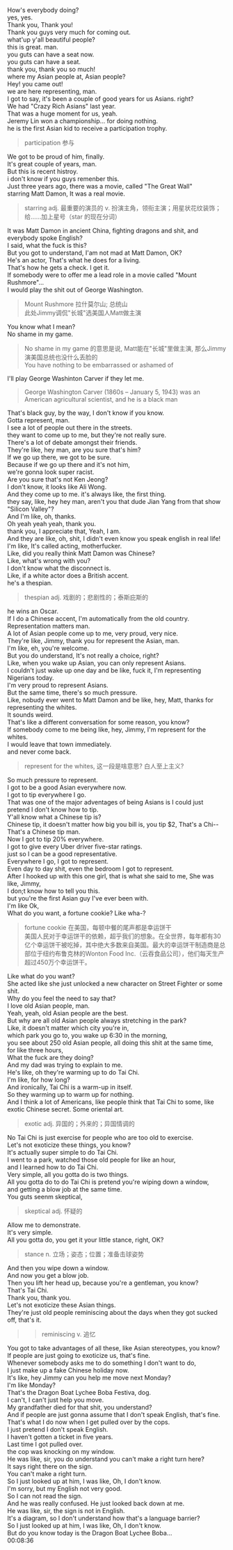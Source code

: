 How's everybody doing?  
yes, yes.  
Thank you, Thank you!  
Thank you guys very much for coming out.  
what'up y'all beautiful people?  
this is great. man.  
you guts can have a seat now.  
you guts can have a seat.  
thank you, thank you so much!  
where my Asian people at, Asian people?  
Hey! you came out!  
we are here representing, man.  
I got to say, it's been a couple of good years for us Asians. right?  
We had "Crazy Rich Asians" last year.  
That was a huge moment for us, yeah.  
Jeremy Lin won a championship... for doing nothing.  
he is the first Asian kid to receive a participation trophy.    

> participation 参与  

We got to be proud of him, finally.  
It's great couple of years, man.  
But this is recent histroy.  
i don't know if you guys remenber this.  
Just three years ago, there was a movie, called "The Great Wall"  
starring Matt Damon, It was a real movie.    

> starring adj. 最重要的演员的  v. 扮演主角，领衔主演；用星状花纹装饰；给……加上星号（star 的现在分词）  

It was Matt Damon in ancient China, fighting dragons and shit, and everybody spoke English?  
I said, what the  fuck is this?  
But you got to understand, I'am not mad at Matt Damon, OK?  
He's an actor, That's what he does for a living.  
That's how he gets a check. I get it.  
If somebody were to offer me a lead role in a movie called "Mount Rushmore"...   
I would play the shit out of George Washington.  

> Mount Rushmore 拉什莫尔山; 总统山  
> 此处Jimmy调侃"长城"选美国人Matt做主演   

You know what I mean?  
No shame in my game.  

> No shame in my game 的意思是说, Matt能在"长城"里做主演, 那么Jimmy演美国总统也没什么丢脸的  
> You have nothing to be embarrassed or ashamed of  

I'll play George Washinton Carver if they let me.  

> George Washington Carver (1860s – January 5, 1943) was an American agricultural scientist, and he is a black man  

That's black guy, by the way, I don't know if you know.  
Gotta represent, man.  
I see a lot of people out there in the streets.  
they want to come up to me, but they're not really sure.  
There's a lot of debate amongst their friends.  
They're like, hey man, are you sure that's him?  
If we go up there, we got to be sure.  
Because if we go up there and it's not him,  
we're gonna look super racist.  
Are you sure that's not Ken Jeong?  
I don't know, it looks like Ali Wong.  
And they come up to me. it's always like, the first thing.  
they say, like, hey hey man, aren't you that dude Jian Yang from that show "Silicon Valley"?  
And I'm like, oh, thanks.  
Oh yeah yeah yeah, thank you.  
thank you, I appreciate that, Yeah, I am.  
And they are like, oh, shit, I didn't even know you speak english in real life!  
I'm like, It's called acting, motherfucker.  
Like, did you really think Matt Damon was Chinese?  
Like, what's wrong with you?  
I don't know what the disconnect is.  
Like, if a white actor does a British accent.  
he's a thespian.  

> thespian adj. 戏剧的；悲剧性的；泰斯庇斯的   

he wins an Oscar.  
If I do a Chinese accent, I'm automatically from the old country.  
Representation matters man.  
A lot of Asian people come up to me, very proud, very nice.  
They're like, Jimmy, thank you for represent the Asian, man.  
I'm like, eh, you're welcome.  
But you do understand, It's not really a choice, right?  
Like, when you wake up Asian, you can only represent Asians.  
I couldn't just wake up one day and be like, fuck it, I'm representing Nigerians today.  
I'm very proud to represent Asians.  
But the same time, there's so much pressure.  
Like, nobudy ever went to Matt Damon and be like, hey, Matt, thanks for representing the whites.  
It sounds weird.  
That's like a different conversation for some reason, you know?   
If somebody come to me being like, hey, Jimmy, I'm represent for the whites.  
I would leave that town immediately.  
and never come back.  

> represent for the whites, 这一段是啥意思? 白人至上主义?  

So much pressure to represent.  
I got to be a good Asian everywhere now.  
I got to tip everywhere I go.  
That was one of the major adventages of being Asians is I could just pretend I don't know how to tip.  
Y'all know what a Chinese tip is?  
Chinese tip, it doesn't matter how big you bill is, you tip $2, That's a Chi--  
That's a Chinese tip man.  
Now I got to tip 20% everywhere.  
I got to give every Uber driver five-star ratings.  
just so I can be a good representative.  
Everywhere I go, I got to represent.  
Even day to day shit, even the bedroom I got to represent.  
After I hooked up with this one girl, 
that is what she said to me, She was like, Jimmy,   
I don;t know how to tell you this.  
but you're the first Asian guy I've ever been with.  
I'm like Ok,  
What do you want, a fortune cookie? Like wha-?   

> fortune cookie 在美国，每顿中餐的尾声都是幸运饼干   
> 美国人民对于幸运饼干的依赖，超乎我们的想象。在全世界，每年都有30亿个幸运饼干被吃掉，其中绝大多数来自美国。最大的幸运饼干制造商是总部位于纽约布鲁克林的Wonton Food Inc.（云吞食品公司），他们每天生产超过450万个幸运饼干。  

Like what do you want?  
She acted like she just unlocked a new character on Street Fighter or some shit.  
Why do you feel the need to say that?  
I love old Asian people, man.  
Yeah, yeah, old Asian people are the best.  
But why are all old Asian people always stretching in the park?  
Like, it doesn't matter which city you're in,  
which park you go to, you wake up 6:30 in the morning,  
you see about 250 old Asian people, all doing this shit at the same time,  
for like three hours,  
What the fuck are they doing?  
And my dad was trying to explain to me.  
He's like, oh they're warming up to do Tai Chi.  
I'm like, for how long?  
And ironically, Tai Chi is a warm-up in itself.  
So they warming up to warm up for nothing.  
And I think a lot of Americans, like people think that Tai Chi to some, like exotic Chinese secret. Some oriental art.  

> exotic adj. 异国的；外来的；异国情调的  

No Tai Chi is just exercise for people who are too old to exercise.  
Let's not exoticize these things, you know?  
It's actually super simple to do Tai Chi.  
I went to a park, watched those old people for like an hour,  
and I learned how to do Tai Chi.  
Very simple, all you gotta do is two things.  
All you gotta do to do Tai Chi is pretend you're wiping down a window,  
and getting a blow job at the same time.  
You guts seenm skeptical,  

> skeptical adj. 怀疑的   

Allow me to demonstrate.  
It's very simple.  
All you gotta do, you get it your little stance, right, OK?  

> stance n. 立场；姿态；位置；准备击球姿势  

And then you wipe down a window.  
And now you get a blow job.  
Then you lift her head up, because you're a gentleman, you know?  
That's Tai Chi.  
Thank you, thank you.  
Let's not exoticize these Asian things.  
They're just old people reminiscing about the days when they got sucked off, that's it.  

>> reminiscing v. 追忆

You got to take advantages of all these, like Asian stereotypes, you know?  
If people are just going to exoticize us, that's fine.  
Whenever somebody asks me to do something I don't want to do,  
I just make up a fake Chinese holiday now.  
It's like, hey Jimmy can you help me move next Monday?  
I'm like Monday?  
That's the Dragon Boat Lychee Boba Festiva, dog.  
I can't, I can't just help you move.  
My grandfather died for that shit, you understand?  
And if people are just gonna assume that I don't speak English, that's fine.  
That's what I do now when I get pulled over by the cops.  
I just pretend I don't speak English.  
I haven't gotten a ticket in five years.  
Last time I got pulled over.  
the cop was knocking on my window.  
He was like, sir, you do understand you can't make a right turn here?  
It says right there on the sign.  
You can't make a right turn.  
So I just looked up at him, I was like, Oh, I don't know.  
I'm sorry, but my English not very good.  
So I can not read the sign.  
And he was really confused. He just looked back down at me.  
He was like, sir, the sign is not in English.  
It's a diagram, so I don't understand how that's a language barrier?  
So I just looked up at him, I was like, Oh, I don't know.  
But do you know today is the Dragon Boat Lychee Boba...  
00:08:36  

